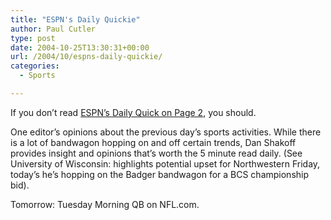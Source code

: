 ```yaml
---
title: "ESPN's Daily Quickie"
author: Paul Cutler
type: post
date: 2004-10-25T13:30:31+00:00
url: /2004/10/espns-daily-quickie/
categories:
  - Sports

---
```

If you don&#8217;t read [ESPN&#8217;s Daily Quick on Page 2][1], you should.

One editor&#8217;s opinions about the previous day&#8217;s sports activities. While there is a lot of bandwagon hopping on and off certain trends, Dan Shakoff provides insight and opinions that&#8217;s worth the 5 minute read daily. (See University of Wisconsin: highlights potential upset for Northwestern Friday, today&#8217;s he&#8217;s hopping on the Badger bandwagon for a BCS championship bid).

Tomorrow: Tuesday Morning QB on NFL.com.

 [1]: http://sports.espn.go.com/espn/page2/quickie